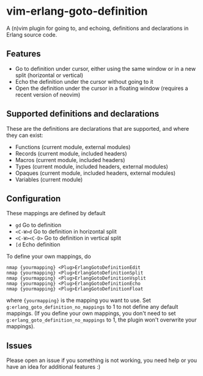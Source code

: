 # vim-erlang-goto-definition

A (n)vim plugin for going to, and echoing, definitions and declarations in
Erlang source code.

## Features

- Go to definition under cursor, either using the same window or in a new split
  (horizontal or vertical)
- Echo the definition under the cursor without going to it
- Open the definition under the cursor in a floating window (requires a recent
  version of neovim)

## Supported definitions and declarations

These are the definitions are declarations that are supported, and where they
can exist:

- Functions (current module, external modules)
- Records (current module, included headers)
- Macros (current module, included headers)
- Types (current module, included headers, external modules)
- Opaques (current module, included headers, external modules)
- Variables (current module)

## Configuration

These mappings are defined by default

- `gd` Go to definition
- `<C-W>d` Go to definition in horizontal split
- `<C-W><C-D>` Go to definition in vertical split
- `[d` Echo definition

To define your own mappings, do

```vimscript
nmap {yourmapping} <Plug>ErlangGotoDefinitionEdit
nmap {yourmapping} <Plug>ErlangGotoDefinitionSplit
nmap {yourmapping} <Plug>ErlangGotoDefinitionVsplit
nmap {yourmapping} <Plug>ErlangGotoDefinitionEcho
nmap {yourmapping} <Plug>ErlangGotoDefinitionFloat
```

where `{yourmapping}` is the mapping you want to use. Set
`g:erlang_goto_definition_no_mappings` to 1 to not define any default mappings.
(If you define your own mappings, you don't need to set
`g:erlang_goto_definition_no_mappings` to 1, the plugin won't overwrite your
mappings).

## Issues

Please open an issue if you something is not working, you need help or you have
an idea for additional features :)
